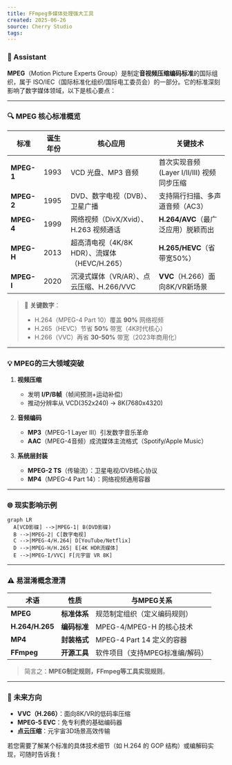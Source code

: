 ```yaml
---
title: FFmpeg多媒体处理强大工具
created: 2025-06-26
source: Cherry Studio
tags: 
---
```

### 🤖 Assistant





**MPEG**（Motion Picture Experts Group）是制定**音视频压缩编码标准**的国际组织，属于 ISO/IEC（国际标准化组织/国际电工委员会）的一部分。它的标准深刻影响了数字媒体领域，以下是核心要点：

---

### 🔍 **MPEG 核心标准概览**
| **标准**      | **诞生年份** | **核心应用**                                | **关键技术**                          |
|---------------|------------|--------------------------------------------|---------------------------------------|
| **MPEG-1**    | 1993       | VCD 光盘、MP3 音频                         | 首次实现音频 (Layer I/II/III) 视频同步压缩 |
| **MPEG-2**    | 1995       | DVD、数字电视（DVB）、卫星广播              | 支持隔行扫描、多声道音频（AC3）        |
| **MPEG-4**    | 1999       | 网络视频（DivX/Xvid）、H.263 视频通话      | **H.264/AVC**（最广泛应用）脱颖而出    |
| **MPEG-H**    | 2013       | 超高清电视（4K/8K HDR）、流媒体（HEVC/H.265） | **H.265/HEVC**（省带宽50%）            |
| **MPEG-I**    | 2020       | 沉浸式媒体（VR/AR）、点云压缩、H.266/VVC    | **VVC**（H.266）面向8K/VR新场景       |

> 📌 **关键数字**：  
> - H.264（MPEG-4 Part 10）覆盖 **90%** 网络视频  
> - H.265（HEVC）节省 **50%** 带宽（4K时代核心）  
> - H.266（VVC）再省 **30-50%** 带宽（2023年商用化）

---

### 💡 **MPEG的三大领域突破**
1. **视频压缩**  
   - 发明 **I/P/B帧**（帧间预测+运动补偿）  
   - 推动分辨率从 VCD(352x240) → 8K(7680x4320)

2. **音频编码**  
   - **MP3**（MPEG-1 Layer III）引发数字音乐革命  
   - **AAC**（MPEG-4音频）成流媒体主流格式（Spotify/Apple Music）

3. **系统层封装**  
   - **MPEG-2 TS**（传输流）：卫星电视/DVB核心协议  
   - **MP4**（MPEG-4 Part 14）：网络视频通用容器  

---

### 🌐 **现实影响示例**
```mermaid
graph LR
  A[VCD影碟] -->|MPEG-1| B(DVD影碟)
  B -->|MPEG-2| C[数字电视]
  C -->|MPEG-4/H.264| D[YouTube/Netflix]
  D -->|MPEG-H/H.265| E[4K HDR流媒体]
  E -->|MPEG-I/VVC| F[元宇宙 VR 8K]
```

---

### ⚠️ **易混淆概念澄清**
| **术语**       | **性质**         | **与MPEG关系**                              |
|----------------|------------------|--------------------------------------------|
| **MPEG**       | **标准体系**      | 规范制定组织（定义编码规则）               |
| **H.264/H.265**| **编码标准**      | MPEG-4/MPEG-H 的核心技术                    |
| **MP4**        | **封装格式**      | MPEG-4 Part 14 定义的容器                    |
| **FFmpeg**     | **开源工具**      | 软件项目（支持MPEG标准编/解码）             |

> 简言之：**MPEG制定规则，FFmpeg等工具实现规则**。

---

### 🔮 **未来方向**
- **VVC（H.266）**：面向8K/VR的低码率压缩  
- **MPEG-5 EVC**：免专利费的基础编码器  
- **点云压缩**：元宇宙3D场景高效传输  

若您需要了解某个标准的具体技术细节（如 H.264 的 GOP 结构）或编解码实现，可随时告诉我！

